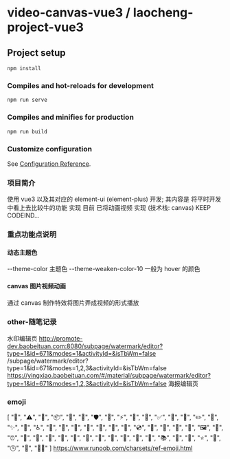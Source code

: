 # video-canvas-vue3 / laocheng-project-vue3

## Project setup

```
npm install
```

### Compiles and hot-reloads for development

```
npm run serve
```

### Compiles and minifies for production

```
npm run build
```

### Customize configuration

See [Configuration Reference](https://cli.vuejs.org/config/).

### 项目简介

使用 vue3 以及其对应的 element-ui (element-plus) 开发;
其内容是 将平时开发中看上去比较牛的功能 实现
目前 已将动画视频 实现 (技术栈: canvas)
KEEP CODEIND...

### 重点功能点说明

#### 动态主题色

--theme-color 主题色
--theme-weaken-color-10 一般为 hover 的颜色

#### canvas 图片视频动画

通过 canvas 制作特效将图片弄成视频的形式播放

### other-随笔记录

水印编辑页
http://promote-dev.baobeituan.com:8080/subpage/watermark/editor?type=1&id=671&modes=1&activityId=&isTbWm=false
/subpage/watermark/editor?type=1&id=671&modes=1,2,3&activityId=&isTbWm=false
https://yingxiao.baobeituan.com/#/material/subpage/watermark/editor?type=1&id=671&modes=1,2,3&activityId=&isTbWm=false
海报编辑页

### emoji

[
"🚀", "⚠️", "🍡", "📦", "📱", "💪", "🛡", "🧳", "⚡️", "🔌", "🥄", "✅",
"🚫", "👷", "✏️", "📝", "✨", "🎉", "♿️", "🐛", "🎨", "🚨", "🤔", "🛴",
"💃", "📖", "💿", "🎯", "👥", "🎁", "📄", "🖼", "🔗", "⏰", "🍇", "🍓",
"🍉", "🍍", "🍎", "🍌", "🍐", "🍊", "🥭", "🍈", "🥥", "📚", "🧩", "🔨",
"⭐", "🤣", "🕒", "👀", "🤷‍♂️"
]
https://www.runoob.com/charsets/ref-emoji.html
